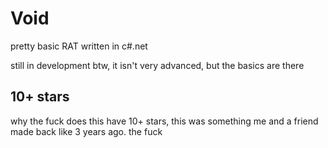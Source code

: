# Void
pretty basic RAT written in c#.net

still in development btw, it isn't very advanced, but the basics are there

## 10+ stars
why the fuck does this have 10+ stars, this was something me and a friend made back like 3 years ago. the fuck
